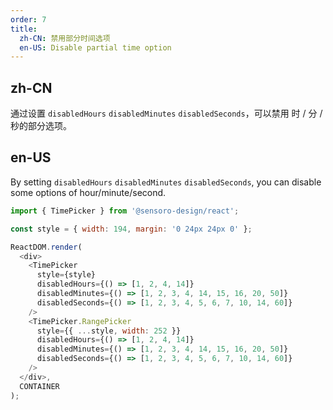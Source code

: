 ```yaml
---
order: 7
title:
  zh-CN: 禁用部分时间选项
  en-US: Disable partial time option
---
```


## zh-CN

通过设置 `disabledHours` `disabledMinutes` `disabledSeconds`，可以禁用 时 / 分 / 秒的部分选项。

## en-US

By setting `disabledHours` `disabledMinutes` `disabledSeconds`, you can disable some options of hour/minute/second.

```js
import { TimePicker } from '@sensoro-design/react';

const style = { width: 194, margin: '0 24px 24px 0' };

ReactDOM.render(
  <div>
    <TimePicker
      style={style}
      disabledHours={() => [1, 2, 4, 14]}
      disabledMinutes={() => [1, 2, 3, 4, 14, 15, 16, 20, 50]}
      disabledSeconds={() => [1, 2, 3, 4, 5, 6, 7, 10, 14, 60]}
    />
    <TimePicker.RangePicker
      style={{ ...style, width: 252 }}
      disabledHours={() => [1, 2, 4, 14]}
      disabledMinutes={() => [1, 2, 3, 4, 14, 15, 16, 20, 50]}
      disabledSeconds={() => [1, 2, 3, 4, 5, 6, 7, 10, 14, 60]}
    />
  </div>,
  CONTAINER
);
```
